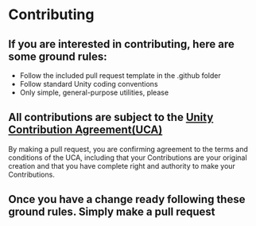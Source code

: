 # Contributing

## If you are interested in contributing, here are some ground rules:
* Follow the included pull request template in the .github folder
* Follow standard Unity coding conventions
* Only simple, general-purpose utilities, please

## All contributions are subject to the [Unity Contribution Agreement(UCA)](https://unity3d.com/legal/licenses/Unity_Contribution_Agreement)
By making a pull request, you are confirming agreement to the terms and conditions of the UCA, including that your Contributions are your original creation and that you have complete right and authority to make your Contributions.

## Once you have a change ready following these ground rules. Simply make a pull request
